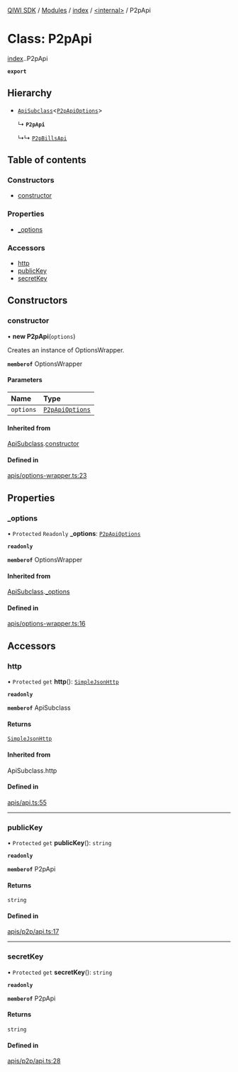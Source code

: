 [QIWI SDK](../README.md) / [Modules](../modules.md) / [index](../modules/index.md) / [<internal\>](../modules/index._internal_.md) / P2pApi

# Class: P2pApi

[index](../modules/index.md).[<internal>](../modules/index._internal_.md).P2pApi

**`export`**

## Hierarchy

- [`ApiSubclass`](index._internal_.ApiSubclass.md)<[`P2pApiOptions`](../interfaces/index.QIWI.P2pApiOptions.md)\>

  ↳ **`P2pApi`**

  ↳↳ [`P2pBillsApi`](index._internal_.P2pBillsApi.md)

## Table of contents

### Constructors

- [constructor](index._internal_.P2pApi.md#constructor)

### Properties

- [\_options](index._internal_.P2pApi.md#_options)

### Accessors

- [http](index._internal_.P2pApi.md#http)
- [publicKey](index._internal_.P2pApi.md#publickey)
- [secretKey](index._internal_.P2pApi.md#secretkey)

## Constructors

### constructor

• **new P2pApi**(`options`)

Creates an instance of OptionsWrapper.

**`memberof`** OptionsWrapper

#### Parameters

| Name | Type |
| :------ | :------ |
| `options` | [`P2pApiOptions`](../interfaces/index.QIWI.P2pApiOptions.md) |

#### Inherited from

[ApiSubclass](index._internal_.ApiSubclass.md).[constructor](index._internal_.ApiSubclass.md#constructor)

#### Defined in

[apis/options-wrapper.ts:23](https://github.com/AlexXanderGrib/node-qiwi-sdk/blob/05e2fb8/src/apis/options-wrapper.ts#L23)

## Properties

### \_options

• `Protected` `Readonly` **\_options**: [`P2pApiOptions`](../interfaces/index.QIWI.P2pApiOptions.md)

**`readonly`**

**`memberof`** OptionsWrapper

#### Inherited from

[ApiSubclass](index._internal_.ApiSubclass.md).[_options](index._internal_.ApiSubclass.md#_options)

#### Defined in

[apis/options-wrapper.ts:16](https://github.com/AlexXanderGrib/node-qiwi-sdk/blob/05e2fb8/src/apis/options-wrapper.ts#L16)

## Accessors

### http

• `Protected` `get` **http**(): [`SimpleJsonHttp`](index.QIWI.SimpleJsonHttp.md)

**`readonly`**

**`memberof`** ApiSubclass

#### Returns

[`SimpleJsonHttp`](index.QIWI.SimpleJsonHttp.md)

#### Inherited from

ApiSubclass.http

#### Defined in

[apis/api.ts:55](https://github.com/AlexXanderGrib/node-qiwi-sdk/blob/05e2fb8/src/apis/api.ts#L55)

___

### publicKey

• `Protected` `get` **publicKey**(): `string`

**`readonly`**

**`memberof`** P2pApi

#### Returns

`string`

#### Defined in

[apis/p2p/api.ts:17](https://github.com/AlexXanderGrib/node-qiwi-sdk/blob/05e2fb8/src/apis/p2p/api.ts#L17)

___

### secretKey

• `Protected` `get` **secretKey**(): `string`

**`readonly`**

**`memberof`** P2pApi

#### Returns

`string`

#### Defined in

[apis/p2p/api.ts:28](https://github.com/AlexXanderGrib/node-qiwi-sdk/blob/05e2fb8/src/apis/p2p/api.ts#L28)
